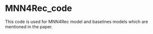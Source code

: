 # MNN4Rec_code
This code is used for MNN4Rec model and baselines models which are mentioned in the paper.
